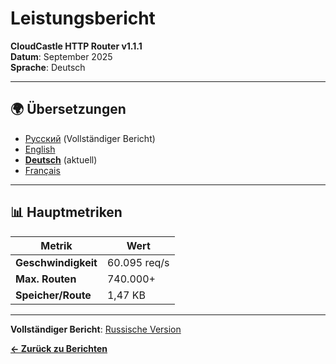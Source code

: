# Leistungsbericht

**CloudCastle HTTP Router v1.1.1**  
**Datum**: September 2025  
**Sprache**: Deutsch

---

## 🌍 Übersetzungen

- [Русский](../../ru/reports/performance.md) (Vollständiger Bericht)
- [English](../../en/reports/performance.md)
- **[Deutsch](performance.md)** (aktuell)
- [Français](../../fr/reports/performance.md)

---

## 📊 Hauptmetriken

| Metrik | Wert |
|--------|------|
| **Geschwindigkeit** | 60.095 req/s |
| **Max. Routen** | 740.000+ |
| **Speicher/Route** | 1,47 KB |

---

**Vollständiger Bericht**: [Russische Version](../../ru/reports/performance.md)

**[← Zurück zu Berichten](tests.md)**

